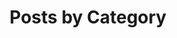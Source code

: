 ---
title: "Posts by Category"
layout: categories
permalink: /categories/
author_profile: true
sidebar:
    nav: "docs"
---